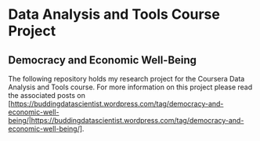 # Data Analysis and Tools Course Project
## Democracy and Economic Well-Being
The following repository holds my research project for the Coursera Data Analysis and Tools course.  For more information on this project please read the associated posts on [https://buddingdatascientist.wordpress.com/tag/democracy-and-economic-well-being/|https://buddingdatascientist.wordpress.com/tag/democracy-and-economic-well-being/].
